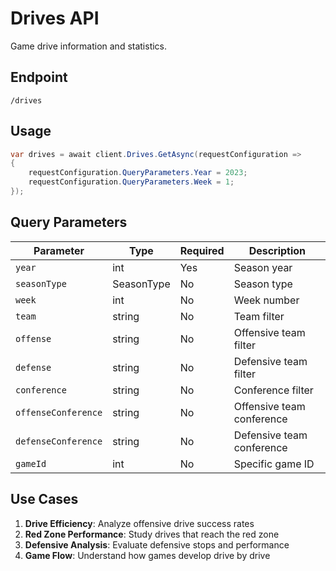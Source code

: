 # Drives API

Game drive information and statistics.

## Endpoint

`/drives`

## Usage

```csharp
var drives = await client.Drives.GetAsync(requestConfiguration =>
{
    requestConfiguration.QueryParameters.Year = 2023;
    requestConfiguration.QueryParameters.Week = 1;
});
```

## Query Parameters

| Parameter | Type | Required | Description |
|-----------|------|----------|-------------|
| `year` | int | Yes | Season year |
| `seasonType` | SeasonType | No | Season type |
| `week` | int | No | Week number |
| `team` | string | No | Team filter |
| `offense` | string | No | Offensive team filter |
| `defense` | string | No | Defensive team filter |
| `conference` | string | No | Conference filter |
| `offenseConference` | string | No | Offensive team conference |
| `defenseConference` | string | No | Defensive team conference |
| `gameId` | int | No | Specific game ID |

## Use Cases

1. **Drive Efficiency**: Analyze offensive drive success rates
2. **Red Zone Performance**: Study drives that reach the red zone
3. **Defensive Analysis**: Evaluate defensive stops and performance
4. **Game Flow**: Understand how games develop drive by drive